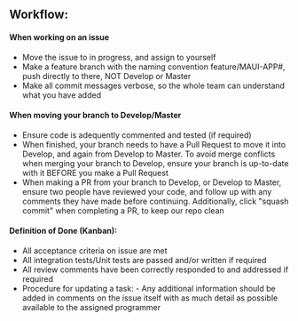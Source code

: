 ## Workflow:
#### When working on an issue
- Move the issue to in progress, and assign to yourself
- Make a feature branch with the naming convention feature/MAUI-APP#<your issue number>, push directly to there, NOT Develop or Master
- Make all commit messages verbose, so the whole team can understand what you have added 

#### When moving your branch to Develop/Master
- Ensure code is adequently commented and tested (if required)
- When finished, your branch needs to have a Pull Request to move it into Develop, and again from Develop to Master. To avoid merge conflicts when merging your branch to Develop, ensure your branch is up-to-date with it BEFORE you make a Pull Request
- When making a PR from your branch to Develop, or Develop to Master, ensure two people have reviewed your code, and follow up with any comments they have made before continuing. Additionally, click "squash commit" when completing a PR, to keep our repo clean 

#### Definition of Done (Kanban):
- All acceptance criteria on issue are met
- All integration tests/Unit tests are passed and/or written if required
- All review comments have been correctly responded to and addressed if required
- Procedure for updating a task: - Any additional information should be added in comments on the issue itself with as much detail as possible available to the assigned programmer
